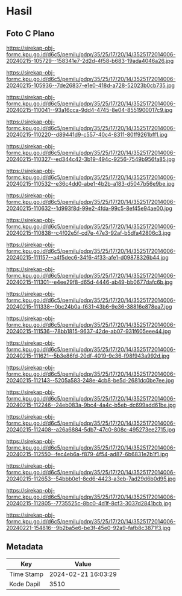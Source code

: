 # Hasil

## Foto C Plano

https://sirekap-obj-formc.kpu.go.id/d6c5/pemilu/pdpr/35/25/17/20/14/3525172014006-20240215-105729--158341e7-2d2d-4f58-b683-19ada4046a26.jpg

https://sirekap-obj-formc.kpu.go.id/d6c5/pemilu/pdpr/35/25/17/20/14/3525172014006-20240215-105936--7de26837-e1e0-418d-a728-52023b0cb735.jpg

https://sirekap-obj-formc.kpu.go.id/d6c5/pemilu/pdpr/35/25/17/20/14/3525172014006-20240215-110041--93a16cca-9dd4-4745-8e04-8551900017c9.jpg

https://sirekap-obj-formc.kpu.go.id/d6c5/pemilu/pdpr/35/25/17/20/14/3525172014006-20240215-110220--d89441d9-c557-40c4-8311-80ff9261bff1.jpg

https://sirekap-obj-formc.kpu.go.id/d6c5/pemilu/pdpr/35/25/17/20/14/3525172014006-20240215-110327--ed344c42-3b19-494c-9256-7549b956fa85.jpg

https://sirekap-obj-formc.kpu.go.id/d6c5/pemilu/pdpr/35/25/17/20/14/3525172014006-20240215-110532--e36c4dd0-abe1-4b2b-a183-d5047b56e9be.jpg

https://sirekap-obj-formc.kpu.go.id/d6c5/pemilu/pdpr/35/25/17/20/14/3525172014006-20240215-110632--1d993f8d-99e2-4fda-99c5-8ef45e94ae00.jpg

https://sirekap-obj-formc.kpu.go.id/d6c5/pemilu/pdpr/35/25/17/20/14/3525172014006-20240215-110838--c4f02e5f-cd7e-47e3-92af-b5dfa42806c3.jpg

https://sirekap-obj-formc.kpu.go.id/d6c5/pemilu/pdpr/35/25/17/20/14/3525172014006-20240215-111157--a4f5dec6-34f6-4f33-afe1-d09878326b44.jpg

https://sirekap-obj-formc.kpu.go.id/d6c5/pemilu/pdpr/35/25/17/20/14/3525172014006-20240215-111301--e4ee29f8-d65d-4446-ab49-bb0677dafc6b.jpg

https://sirekap-obj-formc.kpu.go.id/d6c5/pemilu/pdpr/35/25/17/20/14/3525172014006-20240215-111338--0bc24b0a-f631-43b6-9e36-38816e878ea7.jpg

https://sirekap-obj-formc.kpu.go.id/d6c5/pemilu/pdpr/35/25/17/20/14/3525172014006-20240215-111536--78bb1815-9637-42de-ab07-931f605eee44.jpg

https://sirekap-obj-formc.kpu.go.id/d6c5/pemilu/pdpr/35/25/17/20/14/3525172014006-20240215-111621--5b3e86fd-20df-4019-9c36-f98f943a992d.jpg

https://sirekap-obj-formc.kpu.go.id/d6c5/pemilu/pdpr/35/25/17/20/14/3525172014006-20240215-112143--5205a583-248e-4cb8-be5d-2681dc0be7ee.jpg

https://sirekap-obj-formc.kpu.go.id/d6c5/pemilu/pdpr/35/25/17/20/14/3525172014006-20240215-112246--24eb083a-9bc4-4a4c-b5eb-dc699add61be.jpg

https://sirekap-obj-formc.kpu.go.id/d6c5/pemilu/pdpr/35/25/17/20/14/3525172014006-20240215-112408--a26a6884-5db7-47c0-808c-495273ee2715.jpg

https://sirekap-obj-formc.kpu.go.id/d6c5/pemilu/pdpr/35/25/17/20/14/3525172014006-20240215-112550--fec4eb6a-f879-4f54-ad87-6b6831e2b1f1.jpg

https://sirekap-obj-formc.kpu.go.id/d6c5/pemilu/pdpr/35/25/17/20/14/3525172014006-20240215-112653--54bbb0e1-8cd6-4423-a3eb-7ad29d6b0d95.jpg

https://sirekap-obj-formc.kpu.go.id/d6c5/pemilu/pdpr/35/25/17/20/14/3525172014006-20240215-112805--7735525c-8bc0-4d1f-8cf3-3037d2841bcb.jpg

https://sirekap-obj-formc.kpu.go.id/d6c5/pemilu/pdpr/35/25/17/20/14/3525172014006-20240221-154816--9b2ba5e6-be3f-45e0-92a9-fafb8c3871f3.jpg


## Metadata

| Key        | Value               |
| ---------- | ------------------- |
| Time Stamp | 2024-02-21 16:03:29 |
| Kode Dapil | 3510                |



